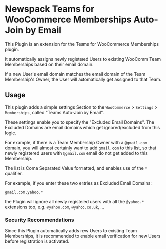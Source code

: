 # Newspack Teams for WooCommerce Memberships Auto-Join by Email

This Plugin is an extension for the Teams for WooCommerce Memberships plugin.

It automatically assigns newly registered Users to existing WooComm Team Memberships based on their email domain.

If a new User's email domain matches the email domain of the Team Membership's Owner, the User will automatically get assigned to that Team.

## Usage

This plugin adds a simple settings Section to the `WooCommerce` > `Settings` > `Memberships`, called "Teams Auto-Join by Email".

These settings enable you to specify the "Excluded Email Domains". The Excluded Domains are email domains which get ignored/excluded from this logic. 

For example, if there is a Team Membership Owner with a `@gmail.com` domain, you will almost certainly want to add `gmail.com` to this list, so that newly registered users with `@gmail.com` email do not get added to this Membership.

The list is Coma Separated Value formatted, and enables use of the `*` qualifier.

For example, if you enter these two entries as Excluded Email Domains:

```
gmail.com,yahoo.*
```

the Plugin will ignore all newly registered users with all the `@yahoo.*` extensions too, e.g. `@yahoo.com`, `@yahoo.co.uk`, ...

### Security Recommendations

Since this Plugin automatically adds new Users to existing Team Memberships, it is recommended to enable email verification for new Users before registration is activated.